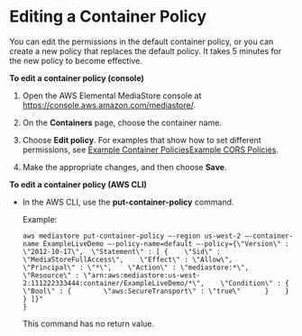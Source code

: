 # Editing a Container Policy<a name="policies-edit"></a>

You can edit the permissions in the default container policy, or you can create a new policy that replaces the default policy\. It takes 5 minutes for the new policy to become effective\. 

**To edit a container policy \(console\)**

1. Open the AWS Elemental MediaStore console at [https://console\.aws\.amazon\.com/mediastore/](https://console.aws.amazon.com/mediastore/)\.

1. On the **Containers** page, choose the container name\.

1. Choose **Edit policy**\. For examples that show how to set different permissions, see [Example Container PoliciesExample CORS Policies](policies-examples.md)\.

1. Make the appropriate changes, and then choose **Save**\.

**To edit a container policy \(AWS CLI\)**
+ In the AWS CLI, use the **put\-container\-policy** command\.

  Example:

  ```
  aws mediastore put-container-policy –-region us-west-2 –-container-name ExampleLiveDemo –-policy-name=default –-policy={\"Version\" : \"2012-10-17\",  \"Statement\" : [ {    \"Sid\" : \"MediaStoreFullAccess\",    \"Effect\" : \"Allow\",    \"Principal\" : \"*\",    \"Action\" : \"mediastore:*\",    \"Resource\" : \"arn:aws:mediastore:us-west-2:111222333444:container/ExampleLiveDemo/*\",    \"Condition\" : {      \"Bool\" : {        \"aws:SecureTransport\" : \"true\"      }    }  } ]}"
  }
  ```

  This command has no return value\.